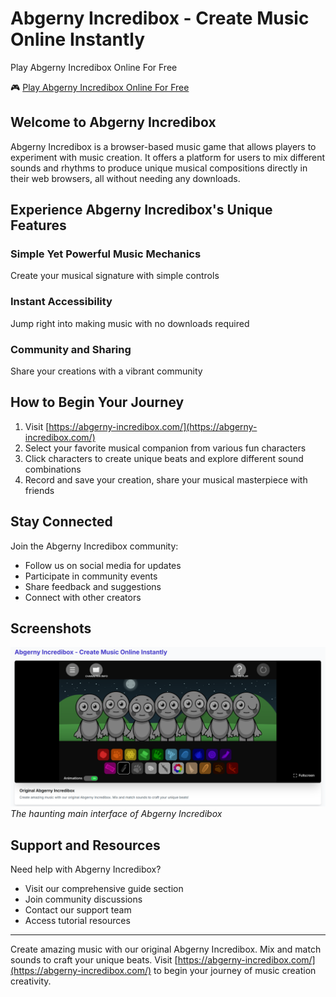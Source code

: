 # Abgerny Incredibox - Create Music Online Instantly
Play Abgerny Incredibox Online For Free

🎮 [Play Abgerny Incredibox Online For Free](https://abgerny-incredibox.com/)

## Welcome to Abgerny Incredibox

Abgerny Incredibox is a browser-based music game that allows players to experiment with music creation. It offers a platform for users to mix different sounds and rhythms to produce unique musical compositions directly in their web browsers, all without needing any downloads.

## Experience Abgerny Incredibox's Unique Features

### Simple Yet Powerful Music Mechanics
Create your musical signature with simple controls

### Instant Accessibility
Jump right into making music with no downloads required

### Community and Sharing
Share your creations with a vibrant community

## How to Begin Your Journey

1. Visit [https://abgerny-incredibox.com/](https://abgerny-incredibox.com/)
2. Select your favorite musical companion from various fun characters
3. Click characters to create unique beats and explore different sound combinations
4. Record and save your creation, share your musical masterpiece with friends

## Stay Connected

Join the Abgerny Incredibox community:
- Follow us on social media for updates
- Participate in community events
- Share feedback and suggestions
- Connect with other creators

## Screenshots

![Sprunki Retake Main Interface](https://github.com/zlenmiao/Abgerny-Incredibox/blob/main/abgerny-incredibox.com.png?raw=true)
*The haunting main interface of Abgerny Incredibox*


## Support and Resources

Need help with Abgerny Incredibox?
- Visit our comprehensive guide section
- Join community discussions
- Contact our support team
- Access tutorial resources

---

Create amazing music with our original Abgerny Incredibox. Mix and match sounds to craft your unique beats. Visit [https://abgerny-incredibox.com/](https://abgerny-incredibox.com/) to begin your journey of music creation creativity.
